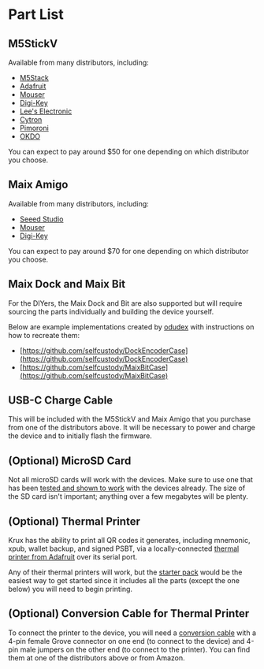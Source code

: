 # Part List

## M5StickV
Available from many distributors, including:

- [M5Stack](https://shop.m5stack.com/products/stickv)
- [Adafruit](https://www.adafruit.com/product/4321)
- [Mouser](https://www.mouser.com/ProductDetail/Adafruit/4321)
- [Digi-Key](https://www.digikey.com/en/products/detail/m5stack-technology-co-ltd/K027/10492135)
- [Lee's Electronic](https://leeselectronic.com/en/product/169940-m5stick-ai-camera-kendryte-k210-risc-v-core-no-wifi.html)
- [Cytron](https://www.cytron.io/c-development-tools/c-fpga/p-m5stickv-k210-ai-camera-without-wifi)
- [Pimoroni](https://shop.pimoroni.com/products/m5stick-v-k210-ai-camera-without-wifi)
- [OKDO](https://www.okdo.com/p/m5stickv-k210-ai-camera-without-wifi/)

You can expect to pay around $50 for one depending on which distributor you choose.

## Maix Amigo
Available from many distributors, including:

- [Seeed Studio](https://www.seeedstudio.com/Sipeed-Maix-Amigo-p-4689.html)
- [Mouser](https://www.mouser.com/ProductDetail/Seeed-Studio/102110463)
- [Digi-Key](https://www.digikey.com/en/products/detail/seeed-technology-co-ltd/102110463/13168813)

You can expect to pay around $70 for one depending on which distributor you choose.

## Maix Dock and Maix Bit
For the DIYers, the Maix Dock and Bit are also supported but will require sourcing the parts individually and building the device yourself.

Below are example implementations created by [odudex](https://twitter.com/odudex) with instructions on how to recreate them:

- [https://github.com/selfcustody/DockEncoderCase](https://github.com/selfcustody/DockEncoderCase)
- [https://github.com/selfcustody/MaixBitCase](https://github.com/selfcustody/MaixBitCase)

## USB-C Charge Cable
This will be included with the M5StickV and Maix Amigo that you purchase from one of the distributors above. It will be necessary to power and charge the device and to initially flash the firmware.

## (Optional) MicroSD Card
Not all microSD cards will work with the devices. Make sure to use one that has been [tested and shown to work](https://github.com/m5stack/m5-docs/blob/master/docs/en/core/m5stickv.md#tf-cardmicrosd-test) with the devices already. The size of the SD card isn't important; anything over a few megabytes will be plenty.

## (Optional) Thermal Printer
Krux has the ability to print all QR codes it generates, including mnemonic, xpub, wallet backup, and signed PSBT, via a locally-connected [thermal printer from Adafruit](https://www.adafruit.com/?q=thermal+printer) over its serial port.

Any of their thermal printers will work, but the [starter pack](https://www.adafruit.com/product/600) would be the easiest way to get started since it includes all the parts (except the one below) you will need to begin printing.

## (Optional) Conversion Cable for Thermal Printer
To connect the printer to the device, you will need a [conversion cable](https://store-usa.arduino.cc/products/grove-4-pin-male-to-grove-4-pin-cable-5-pcs) with a 4-pin female Grove connector on one end (to connect to the device) and 4-pin male jumpers on the other end (to connect to the printer). You can find them at one of the distributors above or from Amazon.
